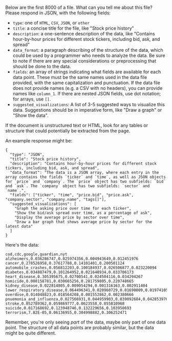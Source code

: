 Below are the first 8000 of a file. What can you tell me about this file? Please respond in JSON, with the following fields:
* `type`: one of `HTML`, `CSV`, `JSON`, or `other`
* `title`: a concise title for the file, like "Stock price history"
* `description`: a one-sentence description of the data, like "Contains hour-by-hour prices for different stock tickers, including bid, ask, and spread"
* `data_format`: a paragraph describing of the structure of the data, which could be used by a programmer who needs to analyze the data. Be sure to note if there are any special considerations or preprocessing that should be done to the data.
* `fields`: an array of strings indicating what fields are available for each data point. These must be the same names used in the data file provided, with the same capitalization and punctuation. If the data file does not provide names (e.g. a CSV with no headers), you can provide names like `column_1`. If there are nested JSON fields, use dot notation; for arrays, use `[]`.
* `suggested_visualizations`: A list of 3-5 suggested ways to visualize this data. Suggestions should be in imperative form, like "Draw a graph" or "Show the data".

If the document is unstructured text or HTML, look for any tables or structure that could potentially be extracted from the page.

An example response might be:
```
{
  "type": "JSON",
  "title": "Stock price history",
  "description": "Contains hour-by-hour prices for different stock tickers, including bid, ask, and spread",
  "data_format": "The data is a JSON array, where each entry in the array contains the fields `ticker` and `time`, as well as JSON objects for `price` and `company`. The `price` object has two subfields: `bid` and `ask`. The `company` object has two subfields: `sector` and `name`.",
  "fields": ["ticker", "time", "price.bid", "price.ask", "company.sector", "company.name", "tags[]"],
  "suggested_visualizations": [
    "Graph the asking price over time for each ticker",
    "Show the bid/ask spread over time, as a percentage of ask",
    "Display the average price by sector over time",
    "Draw a bar graph that shows average price by sector for the latest data"
  ]
}
```

Here's the data:

```
﻿cod,cdc,google,guardian,nyt
alzheimers,0.036286747,0.025974356,0.004943649,0.012451976
cancer,0.278526958,0.37617788,0.14101401,0.200501124
automobile_crashes,0.056812203,0.100184937,0.026506877,0.023220094
diabetes,0.034887479,0.101264952,0.021648934,0.033706173
heart_disease,0.305395675,0.02700541,0.024504116,0.034294267
homicide,0.008158781,0.030665256,0.281759805,0.220748665
kidney_disease,0.022814805,0.009054294,0.001316163,0.002911404
lower_respiratory_disease,0.064496341,0.020960729,0.01690009,0.019741052
overdose,0.014048823,0.018564208,0.001552862,0.002380666
pnuemonia_and_influenza,0.027566931,0.044959903,0.039092684,0.042853976
stroke,0.052789362,0.059869777,0.0623558,0.055810968
suicide,0.017168692,0.123948746,0.132229656,0.103950693
terrorism,7.82E-05,0.06136955,0.304998882,0.306252471
```

Remember, you're only seeing *part* of the data, maybe only part of one data point.
The structure of all data points are probably similar, but the data might be quite different.
